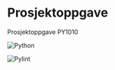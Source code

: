 # Prosjektoppgave


Prosjektoppgave PY1010

![Python](https://img.shields.io/badge/Python-3.10%20%7C%203.11%20%7C%203.12%20%7C%203.13-blue) <br/>

![Pylint](https://img.shields.io/badge/pylint-10.0-brightgreen)